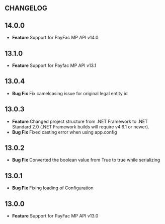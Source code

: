 CHANGELOG
---------

## 14.0.0
* **Feature** Support for PayFac MP API v14.0

## 13.1.0
* **Feature** Support for Payfac MP API v13.1

## 13.0.4
* **Bug Fix** Fix camelcasing issue for original legal entity id

## 13.0.3
* **Feature** Changed project structure from .NET Framework to .NET Standard 2.0 (.NET Framework builds will require v4.6.1 or newer).
* **Bug Fix** Fixed casting error when using app.config

## 13.0.2
* **Bug Fix** Converted the boolean value from True to true while serializing

## 13.0.1
* **Bug Fix** Fixing loading of Configuration

## 13.0.0
* **Feature** Support for PayFac MP API v13.0
